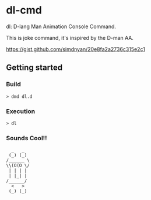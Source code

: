 # dl-cmd
dl: D-lang Man Animation Console Command.

This is joke command, it's inspired by the D-man AA.

https://gist.github.com/simdnyan/20e8fa2a2736c315e2c1

## Getting started

### Build

```
> dmd dl.d
```

### Execution

```
> dl
```

### Sounds Cool!!

```
  _   _
 (_) (_)
/______ \
\\(O(O \/
 | | | |
 | |_| |
/______/
  <   >
 (_) (_)
```
